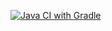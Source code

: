 [![Java CI with Gradle](https://github.com/StevoTheRad/Selenium/actions/workflows/gradle.yml/badge.svg?branch=main)](https://github.com/StevoTheRad/Selenium/actions/workflows/gradle.yml)
